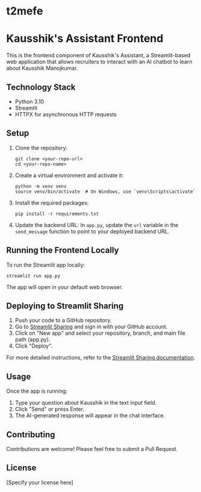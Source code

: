 # t2mefe

# Kausshik's Assistant Frontend

This is the frontend component of Kausshik's Assistant, a Streamlit-based web application that allows recruiters to interact with an AI chatbot to learn about Kausshik Manojkumar.

## Technology Stack

- Python 3.10
- Streamlit
- HTTPX for asynchronous HTTP requests

## Setup

1. Clone the repository:
   ```
   git clone <your-repo-url>
   cd <your-repo-name>
   ```

2. Create a virtual environment and activate it:
   ```
   python -m venv venv
   source venv/bin/activate  # On Windows, use `venv\Scripts\activate`
   ```

3. Install the required packages:
   ```
   pip install -r requirements.txt
   ```

4. Update the backend URL:
   In `app.py`, update the `url` variable in the `send_message` function to point to your deployed backend URL.

## Running the Frontend Locally

To run the Streamlit app locally:

```
streamlit run app.py
```

The app will open in your default web browser.

## Deploying to Streamlit Sharing

1. Push your code to a GitHub repository.
2. Go to [Streamlit Sharing](https://share.streamlit.io/) and sign in with your GitHub account.
3. Click on "New app" and select your repository, branch, and main file path (app.py).
4. Click "Deploy".

For more detailed instructions, refer to the [Streamlit Sharing documentation](https://docs.streamlit.io/streamlit-cloud/get-started/deploy-an-app).

## Usage

Once the app is running:

1. Type your question about Kausshik in the text input field.
2. Click "Send" or press Enter.
3. The AI-generated response will appear in the chat interface.

## Contributing

Contributions are welcome! Please feel free to submit a Pull Request.

## License

[Specify your license here]

